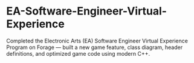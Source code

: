 # EA-Software-Engineer-Virtual-Experience
Completed the Electronic Arts (EA) Software Engineer Virtual Experience Program on Forage — built a new game feature, class diagram, header definitions, and optimized game code using modern C++.
